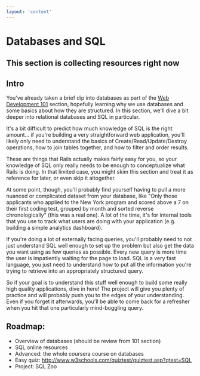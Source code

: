 ```yaml
---
layout: 'content'
---
```

# Databases and SQL

## This section is collecting resources right now

## Intro

You've already taken a brief dip into databases as part of the [Web Development 101]({{site.url}}/dir/web_development_basics/web_programming_basics/database_basics.html) section, hopefully learning why we use databases and some basics about how they are structured.  In this section, we'll dive a bit deeper into relational databases and SQL in particular.  

It's a bit difficult to predict how much knowledge of SQL is the right amount... if you're building a very straightforward web application, you'll likely only need to understand the basics of Create/Read/Update/Destroy operations, how to join tables together, and how to filter and order results.  

These are things that Rails actually makes fairly easy for you, so your knowledge of SQL only really needs to be enough to conceptualize what Rails is doing.  In that limited case, you might skim this section and treat it as reference for later, or even skip it altogether.  

At some point, though, you'll probably find yourself having to pull a more nuanced or complicated dataset from your database, like "Only those applicants who applied to the New York program and scored above a 7 on their first coding test, grouped by month and sorted reverse chronologically" (this was a real one).  A lot of the time, it's for internal tools that you use to track what users are doing with your application (e.g. building a simple analytics dashboard).  

If you're doing a lot of externally facing queries, you'll probably need to not just understand SQL well enough to set up the problem but also get the data you want using as few queries as possible.  Every new query is more time the user is impatiently waiting for the page to load.  SQL is a very fast language, you just need to understand how to put all the information you're trying to retrieve into an appropriately structured query.

So if your goal is to understand this stuff well enough to build some really high quality applications, dive in here!  The project will give you plenty of practice and will probably push you to the edges of your understanding.  Even if you forget it afterwards, you'll be able to come back for a refresher when you hit that one particularly mind-boggling query.


## Roadmap:

* Overview of databases (should be review from 101 section)
* SQL online resources
* Advanced: the whole coursera course on databases
* Easy quiz: http://www.w3schools.com/quiztest/quiztest.asp?qtest=SQL
* Project: SQL Zoo